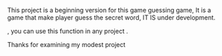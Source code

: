 This project is a beginning version for this game guessing game,
It is a game that make player guess the secret word,
IT IS under development.

, you can use this function in any project .

Thanks for examining my modest project 